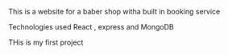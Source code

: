 This is a website for a baber shop witha built in booking service 

Technologies used React , express and MongoDB

THis is my first project
